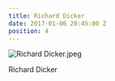 ```yaml
---
title: Richard Dicker
date: 2017-01-06 20:45:00 Z
position: 4
---
```


![Richard Dicker.jpeg](/uploads/Richard%20Dicker.jpeg)

Richard Dicker